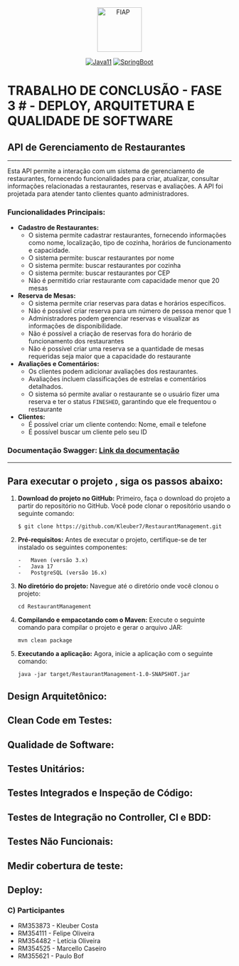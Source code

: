 <div align="center">
<a href="https://www.fiap.com.br" target="_blank">
    <img src="https://on.fiap.com.br/theme/fiap/postech/pos-tech.png" height="100px" alt="FIAP" class="center"/>
</a>

[![Java11](https://img.shields.io/badge/devel-Java-brightgreen)](https://docs.oracle.com/en/java/javase/11)
[![SpringBoot](https://img.shields.io/badge/framework-SpringBoot-brightgreen)](https://docs.spring.io/spring-boot/docs/current/reference/htmlsingle)
</div>

# TRABALHO DE CONCLUSÃO - FASE 3 # - DEPLOY, ARQUITETURA E QUALIDADE DE SOFTWARE

## API de Gerenciamento de Restaurantes

----
Esta API permite a interação com um sistema de gerenciamento de restaurantes, fornecendo funcionalidades para criar,
atualizar, consultar informações relacionadas a restaurantes, reservas e avaliações. A API foi projetada para
atender tanto clientes quanto administradores.

### Funcionalidades Principais:

- **Cadastro de Restaurantes:**
    - O sistema permite cadastrar restaurantes, fornecendo informações como nome, localização, tipo de cozinha,
      horários de funcionamento e capacidade.
    - O sistema permite: buscar restaurantes por nome
    - O sistema permite: buscar restaurantes por cozinha
    - O sistema permite: buscar restaurantes por CEP
    - Não é permitido criar restaurante com capacidade menor que 20 mesas
- **Reserva de Mesas:**
    - O sistema permite criar reservas para datas e horários específicos.
    - Não é possível criar reserva para um número de pessoa menor que 1
    - Administradores podem gerenciar reservas e visualizar as informações de disponibilidade.
    - Não é possível a criação de reservas fora do horário de funcionamento dos restaurantes
    - Não é possível criar uma reserva se a quantidade de mesas requeridas seja maior que a capacidade do restaurante
- **Avaliações e Comentários:**
    - Os clientes podem adicionar avaliações dos restaurantes.
    - Avaliações incluem classificações de estrelas e comentários detalhados.
    - O sistema só permite avaliar o restaurante se o usuário fizer uma reserva e ter o status `FINESHED`, garantindo
      que ele frequentou o restaurante
- **Clientes:**
    - É possível criar um cliente contendo: Nome, email e telefone
    - É possível buscar um cliente pelo seu ID

### Documentação Swagger: [Link da documentação](http://localhost:8080/swagger-ui/index.html)

----

## Para executar o projeto , siga os passos abaixo:
1.  **Download do projeto no GitHub:**  Primeiro, faça o download do projeto a partir do repositório no GitHub. Você pode clonar o repositório usando o seguinte comando:

    ```shell
    $ git clone https://github.com/Kleuber7/RestaurantManagement.git
    ```
4.  **Pré-requisitos:**  Antes de executar o projeto, certifique-se de ter instalado os seguintes componentes:
    ```shell  
    -   Maven (versão 3.x)
    -   Java 17
    -   PostgreSQL (versão 16.x)
     ```
5.  **No diretório do projeto:**  Navegue até o diretório onde você clonou o projeto:
    ```shell
    cd RestaurantManagement
    ```
6.  **Compilando e empacotando com o Maven:**  Execute o seguinte comando para compilar o projeto e gerar o arquivo JAR:
    ```shell
    mvn clean package
    ```
8.  **Executando a aplicação:**  Agora, inicie a aplicação com o seguinte comando:
    ```shell
    java -jar target/RestaurantManagement-1.0-SNAPSHOT.jar
    ```

## Design Arquitetônico:
## Clean Code em Testes:
## Qualidade de Software:
## Testes Unitários:
## Testes Integrados e Inspeção de Código:
## Testes de Integração no Controller, CI e BDD:
## Testes Não Funcionais:
## Medir cobertura de teste:
## Deploy:

### C) Participantes
- RM353873 - Kleuber Costa
- RM354111 - Felipe Oliveira
- RM354482 - Letícia Oliveira
- RM354525 - Marcello Caseiro
- RM355621 - Paulo Bof


